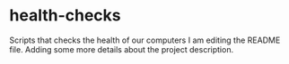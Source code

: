 # health-checks
Scripts that checks the health of our computers
I am editing the README file. Adding some more details about the project description.
